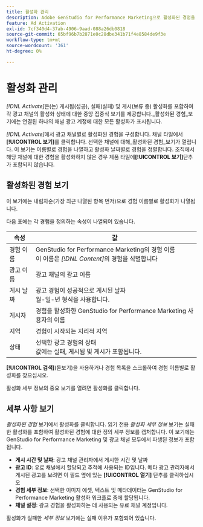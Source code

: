 ```yaml
---
title: 활성화 관리
description: Adobe GenStudio for Performance Marketing으로 활성화된 경험을 관리하는 방법을 알아봅니다.
feature: Ad Activation
exl-id: 7cf340d4-37ab-4906-9aad-088a26db0818
source-git-commit: 65bf96b7b2871e0c28dbe341b71f4e8584de9f3e
workflow-type: tm+mt
source-wordcount: '361'
ht-degree: 0%

---
```


# 활성화 관리

_[!DNL Activate]_&#x200B;은(는) 게시됨(성공), 실패(실패) 및 게시(보류 중) 활성화를 포함하여 각 광고 채널의 활성화 상태에 대한 중앙 집중식 보기를 제공합니다._&#x200B;활성화된 경험&#x200B;_보기에는 연결된 하나의 채널 광고 계정에 대한 모든 활성화가 표시됩니다.

_[!DNL Activate]_&#x200B;에서 광고 채널별로 활성화된 경험을 구성합니다. 채널 타일에서&#x200B;**[!UICONTROL 보기]**&#x200B;를 클릭합니다. 선택한 채널에 대해_&#x200B;활성화된 경험&#x200B;_보기가 열립니다. 이 보기는 이름별로 경험을 나열하고 활성화 날짜별로 경험을 정렬합니다. 조직에서 해당 채널에 대한 경험을 활성화하지 않은 경우 제품 타일에&#x200B;**[!UICONTROL 보기]**&#x200B;단추가 포함되지 않습니다.

## 활성화된 경험 보기

이 보기에는 내림차순(가장 최근 나열된 항목 먼저)으로 경험 이름별로 활성화가 나열됩니다.

다음 표에는 각 경험을 정의하는 속성이 나열되어 있습니다.

| 속성 | 값 |
|------------------|---------------------------------------------------------------------------------------------|
| 경험 이름 | GenStudio for Performance Marketing의 경험 이름<br>이 이름은 _[!DNL Content]_&#x200B;의 경험을 식별합니다 |
| 광고 이름 | 광고 채널의 광고 이름 |
| 게시 날짜 | 광고 경험이 성공적으로 게시된 날짜<br>월-일-년 형식을 사용합니다. |
| 게시자 | 경험을 활성화한 GenStudio for Performance Marketing 사용자의 이름 |
| 지역 | 경험이 시작되는 지리적 지역 |
| 상태 | 선택한 광고 경험의 상태<br>값에는 실패, 게시됨 및 게시가 포함됩니다. |

**[!UICONTROL 검색]**(돋보기)을 사용하거나 경험 목록을 스크롤하여 경험 이름별로 활성화를 찾으십시오.

활성화 세부 정보의 중요 보기를 열려면 활성화를 클릭합니다.

## 세부 사항 보기

_활성화된 경험_ 보기에서 활성화를 클릭합니다. 읽기 전용 _활성화 세부 정보_ 보기는 실패한 활성화를 포함하여 활성화된 경험에 대한 정의 세부 정보를 캡처합니다. 이 보기에는 GenStudio for Performance Marketing 및 광고 채널 모두에서 파생된 정보가 포함됩니다.

* **게시 시간 및 날짜**: 광고 채널 관리자에서 게시한 시간 및 날짜
* **광고 ID**: 유료 채널에서 할당되고 추적에 사용되는 ID입니다. 메타 광고 관리자에서 게시된 광고를 보려면 이 필드 옆에 있는 **[!UICONTROL 열기]** 단추를 클릭하십시오
* **경험 세부 정보**: 선택한 이미지 에셋, 텍스트 및 메타데이터는 GenStudio for Performance Marketing 활성화 워크플로 중에 할당됩니다.
* **채널 설정**: 광고 경험을 활성화하는 데 사용되는 유료 채널 계정입니다.

활성화가 실패한 _세부 정보_ 보기에는 실패 이유가 포함되어 있습니다.
